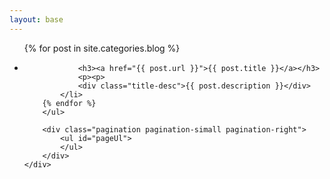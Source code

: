 ```yaml
---
layout: base
---
```


<link rel="stylesheet" href="/css/blog.css" />

<div class="container content blog">
    <div class="section">
        <ul class="artical-list">
        {% for post in site.categories.blog %}
            <li class="articalHide">
        
                <h3><a href="{{ post.url }}">{{ post.title }}</a></h3>
                <p><p>
                <div class="title-desc">{{ post.description }}</div>
            </li>
        {% endfor %}
        </ul>

        <div class="pagination pagination-simall pagination-right">
            <ul id="pageUl">
            </ul>
        </div>
    </div>
</div>

<script>
    var pageCount=10;
    var totalPage=0;
    var articals;
    $(".artical-list").ready(function(){
        articals=$(".artical-list").find("li");
        totalPage=Math.floor(articals.length/pageCount);
        if (totalPage>0){
            addPageNum(totalPage);
            setPage(0);
        }
        else{
            articals.removeClass('articalHide');
        }
    });

    function setPage(page)
    {
        $("#pageUl").find("li").removeClass('active');
        $("#pageUl").find("li:eq("+page+")").addClass('active');
        articals.addClass('articalHide');
        for (var i=page*pageCount; i<pageCount*(page+1); i++){
            if (i == articals.length) break;
            $(articals[i]).removeClass('articalHide');
        }
    }

    function addPageNum(totalPage)
    {
        for (var i=0; i<totalPage; i++)
        {
            var li='<li><a href="javascript:setPage('+i+')">'+(i+1)+'</a></li>';
            $("#pageUl").append(li);
        }
        
    }

</script>